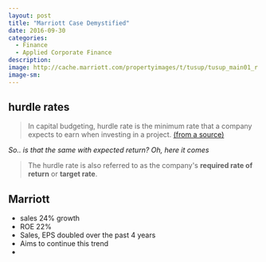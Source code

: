 ```yaml
---
layout: post
title: "Marriott Case Demystified"
date: 2016-09-30
categories: 
  - Finance
  - Applied Corporate Finance
description: 
image: http://cache.marriott.com/propertyimages/t/tusup/tusup_main01_r.jpg?resize=0.5x:0.5x
image-sm: 
---
```


## hurdle rates

>In capital budgeting, hurdle rate is the minimum rate that a company expects to earn when investing in a project. [(from a source)](www.accountingcoach.com)

*So.. is that the same with expected return?*
*Oh, here it comes*

>The hurdle rate is also referred to as the company's **required rate of return** or **target rate**. 

## Marriott
- sales 24% growth
- ROE 22%
- Sales, EPS doubled over the past 4 years
- Aims to continue this trend
- 




